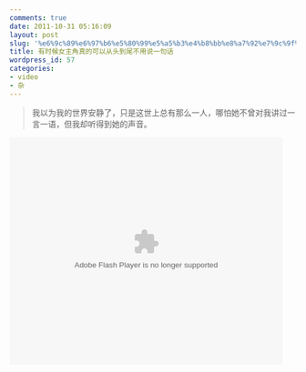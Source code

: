 ```yaml
---
comments: true
date: 2011-10-31 05:16:09
layout: post
slug: '%e6%9c%89%e6%97%b6%e5%80%99%e5%a5%b3%e4%b8%bb%e8%a7%92%e7%9c%9f%e7%9a%84%e5%8f%af%e4%bb%a5%e4%bb%8e%e5%a4%b4%e5%88%b0%e5%b0%be%e4%b8%8d%e7%94%a8%e8%af%b4%e4%b8%80%e5%8f%a5%e8%af%9d'
title: 有时候女主角真的可以从头到尾不用说一句话
wordpress_id: 57
categories:
- video
- 杂
---
```



>我以为我的世界安静了，只是这世上总有那么一人，哪怕她不曾对我讲过一言一语，但我却听得到她的声音。

<embed src="http://player.youku.com/player.php/sid/XMjc4ODc1MDA4/v.swf" allowFullScreen="true" quality="high" width="480" height="400" align="middle" allowScriptAccess="always" type="application/x-shockwave-flash"></embed>


